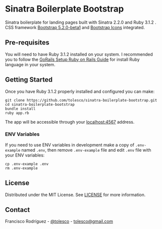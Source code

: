 # Sinatra Boilerplate Bootstrap

Sinatra boilerplate for landing pages built with Sinatra 2.2.0 and Ruby 3.1.2 . CSS framework [Bootstrap 5.2.0-beta1](https://getbootstrap.com/) and [Bootstrap Icons](https://icons.getbootstrap.com/) integrated.

## Pre-requisites

You will need to have Ruby 3.1.2 installed on your system. I recommended you to follow the [GoRails Setup Ruby on Rails Guide](https://gorails.com/setup) for install Ruby language in your system.

## Getting Started

Once you have Ruby 3.1.2 properly installed and configured you can make:
```
git clone https://github.com/tolesco/sinatra-boilerplate-bootstrap.git
cd sinatra-boilerplate-bootstrap
bundle install
ruby app.rb
```
The app will be accessible through your [localhost:4567](http://localhost:4567) address.

### ENV Variables

If you need to use ENV variables in development make a copy of `.env-example` named `.env`, then remove `.env-example` file and edit `.env` file with your ENV variables:
```
cp .env-example .env
rm .env-example
```

## License

Distributed under the MIT License. See [LICENSE](LICENSE) for more information.

## Contact

Francisco Rodríguez - [@tolesco](https://github.com/tolesco/) - tolesco@gmail.com
